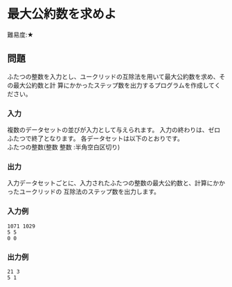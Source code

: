 # 最大公約数を求めよ

難易度:★

## 問題
ふたつの整数を入力とし、ユークリッドの互除法を用いて最大公約数を求め、その最大公約数と計
算にかかったステップ数を出力するプログラムを作成してください。


### 入力
複数のデータセットの並びが入力として与えられます。
入力の終わりは、ゼロふたつで終了となります。
各データセットは以下のとおりです。  
ふたつの整数(整数 整数 :半角空白区切り)

### 出力
入力データセットごとに、入力されたふたつの整数の最大公約数と、計算にかかったユークリッドの
互除法のステップ数を出力します。

### 入力例
```
1071 1029
5 5
0 0
```


### 出力例
```
21 3
5 1
